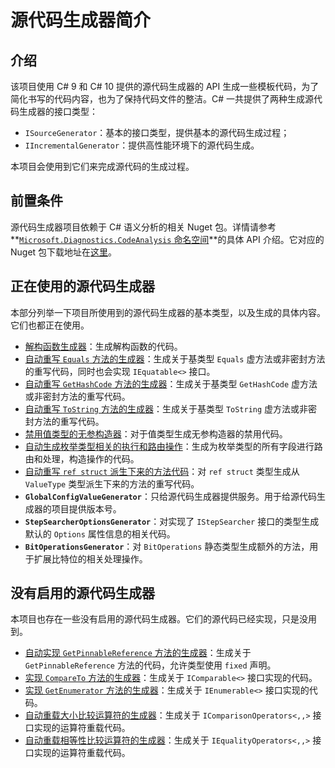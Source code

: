 # 源代码生成器简介

## 介绍

该项目使用 C# 9 和 C# 10 提供的源代码生成器的 API 生成一些模板代码，为了简化书写的代码内容，也为了保持代码文件的整洁。C# 一共提供了两种生成源代码生成器的接口类型：

* `ISourceGenerator`：基本的接口类型，提供基本的源代码生成过程；
* `IIncrementalGenerator`：提供高性能环境下的源代码生成。

本项目会使用到它们来完成源代码的生成过程。

## 前置条件

源代码生成器项目依赖于 C# 语义分析的相关 Nuget 包。详情请参考 **[`Microsoft.Diagnostics.CodeAnalysis` 命名空间](https://docs.microsoft.com/en-us/dotnet/api/system.diagnostics.codeanalysis)**的具体 API 介绍。它对应的 Nuget 包下载地址在[这里](https://www.nuget.org/packages/Microsoft.CodeAnalysis)。

## 正在使用的源代码生成器

本部分列举一下项目所使用到的源代码生成器的基本类型，以及生成的具体内容。它们也都正在使用。

* [解构函数生成器](auto-decon)：生成解构函数的代码。
* [自动重写 `Equals` 方法的生成器](auto-overrides-equals)：生成关于基类型 `Equals` 虚方法或非密封方法的重写代码，同时也会实现 `IEquatable<>` 接口。
* [自动重写 `GetHashCode` 方法的生成器](auto-overrides-get-hash-code)：生成关于基类型 `GetHashCode` 虚方法或非密封方法的重写代码。
* [自动重写 `ToString` 方法的生成器](auto-overrides-to-string)：生成关于基类型 `ToString` 虚方法或非密封方法的重写代码。
* [禁用值类型的无参构造器](disable-parameterless-ctor)：对于值类型生成无参构造器的禁用代码。
* [自动生成枚举类型相关的执行和路由操作](enum-switch-expr)：生成为枚举类型的所有字段进行路由和处理，构造操作的代码。
* [自动重写 `ref struct` 派生下来的方法代码](ref-struct-default-overrides)：对 `ref struct` 类型生成从 `ValueType` 类型派生下来的方法的重写代码。
* **`GlobalConfigValueGenerator`**：只给源代码生成器提供服务。用于给源代码生成器的项目提供版本号。
* **`StepSearcherOptionsGenerator`**：对实现了 `IStepSearcher` 接口的类型生成默认的 `Options` 属性信息的相关代码。
* **`BitOperationsGenerator`**：对 `BitOperations` 静态类型生成额外的方法，用于扩展比特位的相关处理操作。

## 没有启用的源代码生成器

本项目也存在一些没有启用的源代码生成器。它们的源代码已经实现，只是没用到。

* [自动实现 `GetPinnableReference` 方法的生成器](auto-pinnable)：生成关于 `GetPinnableReference` 方法的代码，允许类型使用 `fixed` 声明。
* [实现 `CompareTo` 方法的生成器](auto-impl-comparable)：生成关于 `IComparable<>` 接口实现的代码。
* [实现 `GetEnumerator` 方法的生成器](auto-impl-enumerable)：生成关于 `IEnumerable<>` 接口实现的代码。
* [自动重载大小比较运算符的生成器](auto-overloads-comparison-op)：生成关于 `IComparisonOperators<,,>` 接口实现的运算符重载代码。
* [自动重载相等性比较运算符的生成器](auto-overloads-equality-op)：生成关于 `IEqualityOperators<,,>` 接口实现的运算符重载代码。

